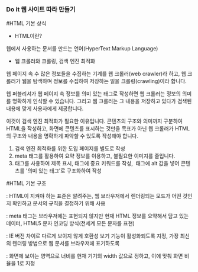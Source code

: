 <h3>Do it 웹 사이트 따라 만들기</h3>

#HTML 기본 상식

- HTML이란?

웹에서 사용하는 문서를 만드는 언어(HyperText Markup Language)



- 웹 크롤러와 크롤링, 검색 엔진 최적화

웹 페이지 속 수 많은 정보들을 수집하는 기계를 웹 크롤러(web crawler)라 하고, 웹 크롤러가 웹을 탐색하며 정보를 수집하여 저장하는 일을 크롤링(crawling)이라 합니다.

웹 퍼블리셔가 웹 페이지 속 정보를 의미 있는 태그로 작성하면 웹 크롤러는 정보의 의미를 명확하게 인식할 수 있습니다. 그리고 웹 크롤러는 그 내용을 저장하고 있다가 검색된 내용에 맞게 사용자에게 제공합니다.

이것이 검색 엔진 최적화가 필요한 이유입니다. 콘텐츠의 구조와 의미까지 구분하여 HTML을 작성하고, 화면에 콘텐츠를 표시하는 것만을 목표가 아닌 웹 크롤러가 HTML의 구조와 내용을 명확하게 파악할 수 있도록 작성해야 합니다.

1. 검색 엔진 최적화를 위한 도입 페이지를 별도로 작성
2. meta 태그를 활용하여 요약 정보를 이용하고, 불필요한 이미지를 줄입니다.
3. <h> 태그를 사용하여 제목 표시, <strong></strong> 태그에 중요 키워드를 작성, <img> 태그에 alt 값을 넣어 콘텐츠를 '의미 있는 태그'로 구조화하여 작성



#HTML 기본 구조

<!DOCTYPE html>

: HTML이 지켜야 하는 표준은 알려주는, 웹 브라우저에서 렌더링되는 모드가 어떤 것인지 확인하고 문서의 규칙을 결정하기 위해 사용

<meta charset="UTF-8">

: meta 태그는 브라우저에는 표현되지 않지만 현재 HTML 정보를 요약해서 담고 있는 데이터, HTML5 문자 인코딩 방식(전세계 모든 문자를 표현)

<meta http-equiv="X-UA-Compatible" content="IE=edge">

: IE 버전 차이로 다르게 보이지 않게 호환성 보기 기능이 활성화되도록 지정, 가장 최신의 렌더링 방법으로 웹 문서를 브라우저에 표기하도록 

<meta name="viewport" content="width=device-width, initial-scale=1.0">

: 화면에 보이는 영역으로 너비를 현재 기기의 width 값으로 정하고, 이에 맞춰 화면 비율을 1로 지정